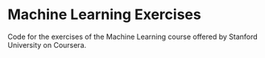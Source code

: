 # Machine Learning Exercises
Code for the exercises of the Machine Learning course offered by Stanford University on Coursera.
